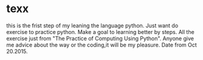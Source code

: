 # texx
this is the frist step of my leaning the language python.
 Just want do exercise to practice python.
 Make a goal to learning better by steps.
 All the exercise  just from "The Practice of Computing Using Python". Anyone give me advice about the way or the coding,it will be my pleasure. Date from Oct 20.2015.
